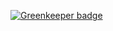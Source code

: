 
[![Greenkeeper badge](https://badges.greenkeeper.io/janl/jan-o-test.svg)](https://greenkeeper.io/)
